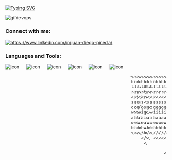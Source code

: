 <link rel="preconnect" href="https://fonts.googleapis.com"><link rel="preconnect" href="https://fonts.gstatic.com" crossorigin><link href="https://fonts.googleapis.com/css2?family=Caveat&display=swap" rel="stylesheet">


<a href="https://git.io/typing-svg"><img src="https://readme-typing-svg.demolab.com?font=caveat&size=35&pause=1000&color=F6F0ED&background=504A4FDA&center=true&vCenter=true&width=900&height=80&lines=Hi%2C+I'm+Juan+Pineda;A+passionate+Developer+from+colombia" alt="Typing SVG" /></a>

![gifdevops](https://user-images.githubusercontent.com/117276310/205516382-b0d6df35-890a-4cf2-838f-c8db68cfecf9.gif)


<h3 align="left">Connect with me:</h3>
<p align="left">
<a href="https://linkedin.com/in/https://www.linkedin.com/in/juan-diego-pineda/" target="blank"><img align="center" src="https://raw.githubusercontent.com/rahuldkjain/github-profile-readme-generator/master/src/images/icons/Social/linked-in-alt.svg" alt="https://www.linkedin.com/in/juan-diego-pineda/" height="30" width="40" /></a>
</p>

<h3 align="left">Languages and Tools:</h3>

<!-- <p style="display: flex; align-items: flex-start;>  -->
<div style="display: flex; align-items: flex-start;"><img src="https://techstack-generator.vercel.app/js-icon.svg" alt="icon" width="65" height="65" />
                                                       <img src="https://techstack-generator.vercel.app/ts-icon.svg" alt="icon" width="65" height="65" />
                                                       <img src="https://techstack-generator.vercel.app/rescript-icon.svg" alt="icon" width="65" height="65" />
                                                       <img src="https://techstack-generator.vercel.app/cpp-icon.svg" alt="icon" width="65" height="65" />
                                                       <img src="https://techstack-generator.vercel.app/csharp-icon.svg" alt="icon" width="65" height="65" />
                                                       <img src="https://techstack-generator.vercel.app/swift-icon.svg" alt="icon" width="65" height="65" />
                                                      
                                                       
                                                    </div>
   <!-- 1    html       -->
          <a href="https://www.w3.org/html/" target="_blank" rel="noreferrer"> <img src="https://raw.githubusercontent.com/devicons/devicon/master/icons/html5/html5-original-wordmark.svg" alt="html5" width="65" height="65"/> </a>
  <!-- 2    css      -->
          <a href="https://www.w3schools.com/css/" target="_blank" rel="noreferrer"> <img src="https://raw.githubusercontent.com/devicons/devicon/master/icons/css3/css3-original-wordmark.svg" alt="css3" width="65" height="65"/> </a> 
  
  <!-- 3  bootsrtap         -->
         <a href="https://getbootstrap.com" target="_blank" rel="noreferrer"> <img src="https://raw.githubusercontent.com/devicons/devicon/master/icons/bootstrap/bootstrap-plain-wordmark.svg" alt="bootstrap" width="65" height="65"/> </a> 

<!-- 4    java       -->
          <a href="https://www.java.com" target="_blank" rel="noreferrer"> <img src="https://techstack-generator.vercel.app/java-icon.svg" alt="icon" width="65" height="65" /> </a> 

<!--   5   javascript      -->
          <a href="https://developer.mozilla.org/en-US/docs/Web/JavaScript" target="_blank" rel="noreferrer"> <img src="https://techstack-generator.vercel.app/js-icon.svg" alt="icon" width="65" height="65" /> </a>
          
<!-- 6 node      -->
            <a href="https://www.w3schools.com/css/" target="_blank" rel="noreferrer"> <img src="https://techstack-generator.vercel.app/nginx-icon.svg" alt="icon" width="65" height="65" /></a> 

<!--  7   express         -->
          <a href="https://expressjs.com" target="_blank" rel="noreferrer"> <img src="https://raw.githubusercontent.com/devicons/devicon/master/icons/express/express-original-wordmark.svg" alt="express" width="65" height="65"/> </a>

<!--  8  node        -->
          <a href="https://nodejs.org" target="_blank" rel="noreferrer"> <<img src="https://techstack-generator.vercel.app/mysql-icon.svg" alt="icon" width="65" height="65" /> </a> 
          
<!-- 9     python      -->
          <a href="https://www.python.org" target="_blank" rel="noreferrer"> <img src="https://techstack-generator.vercel.app/python-icon.svg" alt="icon" width="65" height="65" /> </a> 

<!--  10  reactjs   -->
          <a href="https://reactjs.org/"  target="_blank" rel="noreferrer"> <img src="https://techstack-generator.vercel.app/react-icon.svg" alt="icon" width="65" height="65" /></a>

<!--11 github    -->
          <a href="https://reactnative.dev/" target="_blank" rel="noreferrer"> <img src="https://techstack-generator.vercel.app/github-icon.svg" alt="icon" width="65" height="65" /></a>
  
  <!--12 c++    -->
          <a href="https://reactnative.dev/" target="_blank" rel="noreferrer"><img src="https://techstack-generator.vercel.app/cpp-icon.svg" alt="icon" width="65" height="65" /></a>
         
          </p>
